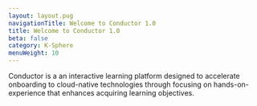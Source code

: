 ```yaml
---
layout: layout.pug
navigationTitle: Welcome to Conductor 1.0
title: Welcome to Conductor 1.0
beta: false
category: K-Sphere
menuWeight: 10
---
```


Conductor is a an interactive learning platform designed to accelerate onboarding to cloud-native technologies through focusing on hands-on-experience that enhances acquiring  learning objectives.